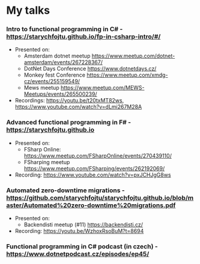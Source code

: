 # My talks	

### Intro to functional programming in C# - https://starychfojtu.github.io/fp-in-csharp-intro/#/	
- Presented on: 	
  - Amsterdam dotnet meetup https://www.meetup.com/dotnet-amsterdam/events/267228367/	
  - DotNet Days Conference https://www.dotnetdays.cz/	
  - Monkey fest Conference https://www.meetup.com/xmdg-cz/events/255159549/	
  - Mews meetup https://www.meetup.com/MEWS-Meetups/events/265500239/	
- Recordings: https://youtu.be/t20txMT82ws, https://www.youtube.com/watch?v=dLmi267M28A	

### Advanced functional programming in F# - https://starychfojtu.github.io	
- Presented on: 	
  - FSharp Online: https://www.meetup.com/FSharpOnline/events/270439110/
  - FSharping meetup https://www.meetup.com/FSharping/events/262192069/
- Recording: https://www.youtube.com/watch?v=pxJCHJgG8ws

### Automated zero-downtime migrations - https://github.com/starychfojtu/starychfojtu.github.io/blob/master/Automated%20zero-downtime%20migrations.pdf	
- Presented on:	
  - Backendisti meetup (#11) https://backendisti.cz/	
- Recording: https://youtu.be/WzhoxRsoBuM?t=8694	

### Functional programming in C# podcast (in czech) - https://www.dotnetpodcast.cz/episodes/ep45/
